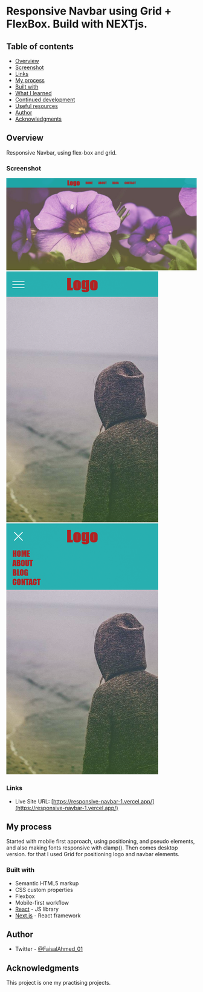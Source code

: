 # Responsive Navbar using Grid + FlexBox. Build with NEXTjs.

## Table of contents

  - [Overview](#overview)
  - [Screenshot](#screenshot)
  - [Links](#links)
  - [My process](#my-process)
  - [Built with](#built-with)
  - [What I learned](#what-i-learned)
  - [Continued development](#continued-development)
  - [Useful resources](#useful-resources)
  - [Author](#author)
  - [Acknowledgments](#acknowledgments)

## Overview
Responsive Navbar, using flex-box and grid.


### Screenshot

![](./public/1.png)
![](./public/2.png)
![](./public/3.png)

### Links

- Live Site URL: [https://responsive-navbar-1.vercel.app/](https://responsive-navbar-1.vercel.app/)

## My process

Started with mobile first approach, using positioning, and pseudo elements, and also making fonts responsive with clamp().
Then comes desktop version. for that I used Grid for positioning logo and navbar elements.

### Built with

- Semantic HTML5 markup
- CSS custom properties
- Flexbox
- Mobile-first workflow
- [React](https://reactjs.org/) - JS library
- [Next.js](https://nextjs.org/) - React framework

## Author

- Twitter - [@FaisalAhmed_01](https://www.twitter.com/FaisalAhmed_01)

## Acknowledgments
This project is one my practising projects.
